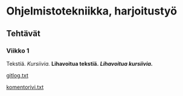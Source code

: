# Ohjelmistotekniikka, harjoitustyö

## Tehtävät

### Viikko 1

Tekstiä.
*Kursiivia.*
**Lihavoitua tekstiä.**
***Lihavoitua kursiivia.***

[gitlog.txt](https://github.com/Chek94/ot-harjoitustyo/blob/master/laskarit/viikko1/gitlog.txt)

[komentorivi.txt](https://github.com/Chek94/ot-harjoitustyo/blob/master/laskarit/viikko1/komentorivi.txt)

